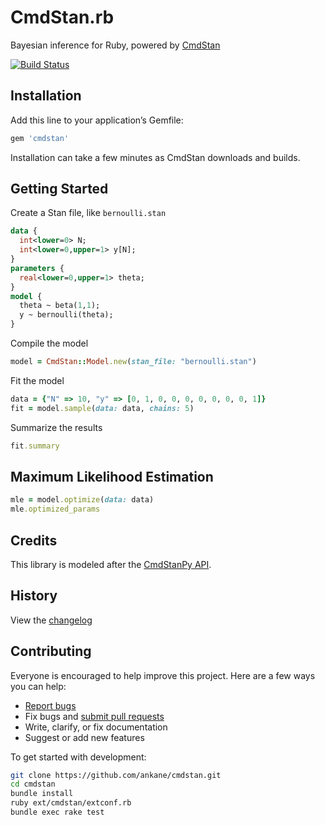 # CmdStan.rb

Bayesian inference for Ruby, powered by [CmdStan](https://github.com/stan-dev/cmdstan)

[![Build Status](https://travis-ci.org/ankane/cmdstan.svg?branch=master)](https://travis-ci.org/ankane/cmdstan)

## Installation

Add this line to your application’s Gemfile:

```ruby
gem 'cmdstan'
```

Installation can take a few minutes as CmdStan downloads and builds.

## Getting Started

Create a Stan file, like `bernoulli.stan`

```stan
data {
  int<lower=0> N;
  int<lower=0,upper=1> y[N];
}
parameters {
  real<lower=0,upper=1> theta;
}
model {
  theta ~ beta(1,1);
  y ~ bernoulli(theta);
}
```

Compile the model

```ruby
model = CmdStan::Model.new(stan_file: "bernoulli.stan")
```

Fit the model

```ruby
data = {"N" => 10, "y" => [0, 1, 0, 0, 0, 0, 0, 0, 0, 1]}
fit = model.sample(data: data, chains: 5)
```

Summarize the results

```ruby
fit.summary
```

## Maximum Likelihood Estimation

```ruby
mle = model.optimize(data: data)
mle.optimized_params
```

## Credits

This library is modeled after the [CmdStanPy API](https://github.com/stan-dev/cmdstanpy).

## History

View the [changelog](https://github.com/ankane/cmdstan/blob/master/CHANGELOG.md)

## Contributing

Everyone is encouraged to help improve this project. Here are a few ways you can help:

- [Report bugs](https://github.com/ankane/cmdstan/issues)
- Fix bugs and [submit pull requests](https://github.com/ankane/cmdstan/pulls)
- Write, clarify, or fix documentation
- Suggest or add new features

To get started with development:

```sh
git clone https://github.com/ankane/cmdstan.git
cd cmdstan
bundle install
ruby ext/cmdstan/extconf.rb
bundle exec rake test
```

